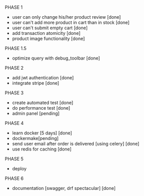 PHASE 1
- user can only change his/her product review [done]
- user can't add more product in cart than in stock [done]
- user can't submit empty cart [done]
- add transaction atomicity [done]
- product image functionality [done]

PHASE 1.5
- optimize query with debug_toolbar [done]
  
PHASE 2
- add jwt authentication [done]
- integrate stripe [done]

PHASE 3
- create automated test  [done]
- do performance test [done]
- admin panel [pending]
  
PHASE 4
- learn docker [5 days] [done]
- dockermake[pending]
- send user email after order is delivered [using celery] [done]
- use redis for caching [done]

PHASE 5
- deploy

PHASE 6
- documentation [swagger, drf spectacular] [done]





